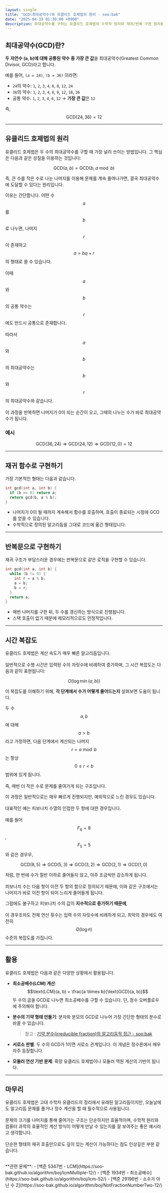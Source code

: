 ```yaml
---
layout: single
title: "GCD(최대공약수)와 유클리드 호제법의 원리 - soo:bak"
date: "2025-04-19 01:30:00 +0900"
description: 최대공약수를 구하는 유클리드 호제법의 수학적 원리와 재귀/반복 구현 원리를 초보자도 쉽게 이해할 수 있도록 LaTeX 수식과 함께 자세히 설명한 글
---
```


## 최대공약수(GCD)란?

**두 자연수 \(a, b\)에 대해 공통된 약수 중 가장 큰 값**을 최대공약수(Greatest Common Divisor, GCD)라고 합니다.

예를 들어, `(a = 24)`, `(b = 36)` 이라면:
- `24`의 약수: `1`, `2`, `3`, `4`, `6`, `8`, `12`, `24`
- `36`의 약수: `1`, `2`, `3`, `4`, `6`, `9`, `12`, `18`, `36`
- 공통 약수: `1`, `2`, `3`, `4`, `6`, `12` → **가장 큰 값**은 `12`

즉, $$\text{GCD}(24, 36) = 12$$

---

## 유클리드 호제법의 원리

유클리드 호제법은 두 수의 최대공약수를 구할 때 가장 널리 쓰이는 방법입니다. 그 핵심은 다음과 같은 성질을 이용하는 것입니다:<br>

$$
\text{GCD}(a, b) = \text{GCD}(b, a \bmod b)
$$

즉, 큰 수를 작은 수로 나눈 나머지를 이용해 문제를 계속 줄여나가면, 결국 최대공약수에 도달할 수 있다는 원리입니다.<br>

이유는 간단합니다. 어떤 수 $$a$$를 $$b$$로 나누면, 나머지 $$r$$이 존재하고 $$a = bq + r$$의 형태로 쓸 수 있습니다. <br>
<br>
이때 $$a$$와 $$b$$의 공통 약수는 $$r$$에도 반드시 공통으로 존재합니다.<br>
<br>
따라서 $$a$$와 $$b$$의 최대공약수는 $$b$$와 $$r$$의 최대공약수와 같습니다.<br>
<br>
이 과정을 반복하면 나머지가 0이 되는 순간이 오고, 그때의 나누는 수가 바로 최대공약수가 됩니다.<br>

### 예시

$$
\text{GCD}(36, 24) \Rightarrow \text{GCD}(24, 12) \Rightarrow \text{GCD}(12, 0) = 12
$$

---

## 재귀 함수로 구현하기

가장 기본적인 형태는 다음과 같습니다.

```cpp
int gcd(int a, int b) {
  if (b == 0) return a;
  return gcd(b, a % b);
}
```

- 나머지가 0이 될 때까지 계속해서 함수를 호출하며, 호출이 종료되는 시점에 GCD를 얻을 수 있습니다.
- 수학적으로 정의된 알고리듬을 그대로 코드에 옮긴 형태입니다.

---

## 반복문으로 구현하기

재귀 구조가 부담스러운 경우에는 반복문으로 같은 로직을 구현할 수 있습니다.

```cpp
int gcd(int a, int b) {
  while (b != 0) {
    int r = a % b;
    a = b;
    b = r;
  }
  return a;
}
```

- 매번 나머지를 구한 뒤, 두 수를 갱신하는 방식으로 진행됩니다.
- 스택 호출이 없기 때문에 메모리적으로도 안정적입니다.

---

## 시간 복잡도

유클리드 호제법은 계산 속도가 매우 빠른 알고리듬입니다.<br>
<br>
일반적으로 수행 시간은 입력된 수의 자릿수에 비례하여 증가하며, 그 시간 복잡도는 다음과 같이 표현됩니다:

$$
O(\log \min(a, b))
$$

이 복잡도를 이해하기 위해, **각 단계에서 수가 어떻게 줄어드는지** 살펴보면 도움이 됩니다.

두 수 $$a, b$$에 대해 $$a > b$$라고 가정하면, 다음 단계에서 계산되는 나머지 $$r = a \bmod b$$ 는 항상 $$0 \leq r < b$$ 범위에 있게 됩니다.<br>
<br>
즉, 매번 더 작은 수로 문제를 줄여가게 되는 구조입니다.<br>

이 과정은 일반적으로는 매우 빠르게 진행되지만, 예외적으로 느린 경우도 있습니다.<br>
<br>
대표적인 예는 피보나치 수열의 인접한 두 항에 대한 경우입니다.<br>
<br>
예를 들어 $$F_6 = 8$$, $$F_5 = 5$$와 같은 경우우,

$$
\text{GCD}(8, 5) \Rightarrow \text{GCD}(5, 3) \Rightarrow \text{GCD}(3, 2) \Rightarrow \text{GCD}(2, 1) \Rightarrow \text{GCD}(1, 0)
$$

처럼, 한 번에 수가 절반 이하로 줄어들지 않고, 아주 조금씩만 감소하게 됩니다.<br>
<br>
피보나치 수는 다음 항이 이전 두 항의 합으로 정의되기 때문에, 이와 같은 구조에서는 나머지가 바로 이전 항이 되어 느리게 줄어들게 됩니다.<br>

그럼에도 불구하고 피보나치 수의 값이 **지수적으로 증가하기 때문에**,<br>
<br>
이 경우조차도 전체 연산 횟수는 입력 수의 자릿수에 비례하게 되고, 최악의 경우에도 여전히 $$O(\log n)$$ 수준의 복잡도를 가집니다.

---

## 활용

유클리드 호제법은 다음과 같은 다양한 상황에서 활용됩니다.

- **최소공배수(LCM) 계산**:
  $$\text{LCM}(a, b) = \frac{a \times b}{\text{GCD}(a, b)}$$
  두 수의 곱을 GCD로 나누면 최소공배수를 구할 수 있습니다. 단, 정수 오버플로우에 주의해야 합니다.

- **분수의 기약 형태 만들기**:
  분자와 분모의 GCD로 나누어 가장 간단한 형태의 분수로 바꿀 수 있습니다.
  > 참고 : [기약 분수(irreducible fraction)의 알고리듬적 접근 - soo:bak](https://soo-bak.github.io/algorithm/theory/irreducible-fraction/)

- **서로소 판별**:
  두 수의 GCD가 1이면 서로소 관계입니다. 이 개념은 정수론에서 매우 자주 등장합니다.

- **모듈러 연산 기반 문제**:
  확장 유클리드 호제법이나 모듈러 역원 계산의 기반이 됩니다.

---

## 마무리

유클리드 호제법은 고대 수학자 유클리드의 정리에서 유래된 알고리듬이지만, 오늘날에도 알고리듬 문제를 풀거나 정수 계산을 할 때 필수적으로 사용됩니다. <br>
<br>
문제의 크기를 나머지를 통해 줄여가는 구조는 단순하지만 효율적이며, 수학적 원리와 컴퓨터 과학의 효율적인 계산 방식이 어떻게 만날 수 있는지를 잘 보여주는 좋은 예시라고 생각합니다.<br>
<br>
단순한 형태의 재귀 호출만으로도 깊이 있는 계산이 가능하다는 점도 인상깊은 부분 같습니다. <br>

<br>
**관련 문제**:
- [백준 5347번 - LCM](https://soo-bak.github.io/algorithm/boj/lcmMultiple-12/)
- [백준 1934번 - 최소공배수](https://soo-bak.github.io/algorithm/boj/lcm-52/)
- [백준 29196번 - 소수가 아닌 수 2](https://soo-bak.github.io/algorithm/boj/NotFractionNumberTwo-12/)
